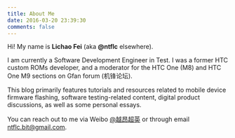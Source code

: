 ```yaml
---
title: About Me
date: 2016-03-20 23:39:30
comments: false
---
```


Hi! My name is **Lichao Fei** (aka **@ntflc** elsewhere).

I am currently a Software Development Engineer in Test. I was a former HTC custom ROMs developer, and a moderator for the HTC One (M8) and HTC One M9 sections on Gfan forum (机锋论坛).

This blog primarily features tutorials and resources related to mobile device firmware flashing, software testing-related content, digital product discussions, as well as some personal essays.

You can reach out to me via Weibo [@越昂超英](https://weibo.com/feilichao) or through email <ntflc.bit@gmail.com>.
